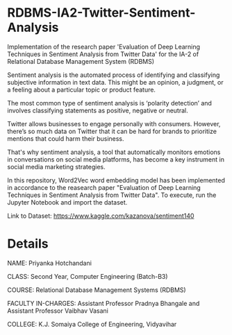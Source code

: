 # RDBMS-IA2-Twitter-Sentiment-Analysis
Implementation of the research paper 'Evaluation of Deep Learning Techniques in  Sentiment Analysis from Twitter Data' for the IA-2 of Relational Database Management System (RDBMS) 

Sentiment analysis is the automated process of identifying and classifying subjective information in text data. This might be an opinion, a judgment, or a feeling about a particular topic or product feature.

The most common type of sentiment analysis is ‘polarity detection’ and involves classifying statements as positive, negative or neutral. 

Twitter allows businesses to engage personally with consumers. However, there’s so much data on Twitter that it can be hard for brands to prioritize mentions that could harm their business.

That's why sentiment analysis, a tool that automatically monitors emotions in conversations on social media platforms, has become a key instrument in social media marketing strategies.

In this repository, Word2Vec word embedding model has been implemented in accordance to the reasearch paper "Evaluation of Deep Learning Techniques in Sentiment Analysis from Twitter Data". To execute, run the Jupyter Notebook and import the dataset. 

Link to Dataset: https://www.kaggle.com/kazanova/sentiment140

# Details
NAME: Priyanka Hotchandani

CLASS: Second Year, Computer Engineering (Batch-B3)

COURSE: Relational Database Management Systems (RDBMS)

FACULTY IN-CHARGES: Assistant Professor Pradnya Bhangale and Assistant Professor Vaibhav Vasani

COLLEGE: K.J. Somaiya College of Engineering, Vidyavihar 
